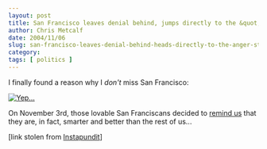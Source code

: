 ```yaml
---
layout: post
title: San Francisco leaves denial behind, jumps directly to the &quot;anger&quot; stage
author: Chris Metcalf
date: 2004/11/06
slug: san-francisco-leaves-denial-behind-heads-directly-to-the-anger-stage
category: 
tags: [ politics ]
---
```


I finally found a reason why I <em>don't</em> miss San Francisco:

<a href="http://www.zombietime.com/sf_rally_november_3_2004/"><img src="/uploads/sf_rioter.jpg" alt="Yep..." /></a>

On November 3rd, those lovable San Franciscans decided to <a href="http://www.zombietime.com/sf_rally_november_3_2004/">remind us</a> that they are, in fact, smarter and better than the rest of us...

[link stolen from <a href="http://www.instapundit.com">Instapundit</a>] 
